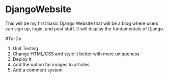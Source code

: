 # DjangoWebsite
This will be my first basic Django Website that will be a blog where users can sign up, login, and post stuff.
It will display the fundamentals of Django.

#To-Do
1. Unit Testing
2. Change HTML/CSS and style it better with more uniqueness
3. Deploy it
4. Add the option for images to articles
5. Add a comment system
